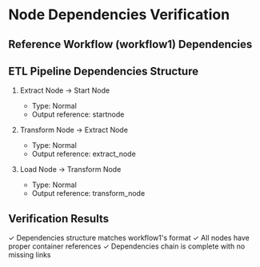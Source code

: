 # Node Dependencies Verification

## Reference Workflow (workflow1) Dependencies


## ETL Pipeline Dependencies Structure
1. Extract Node -> Start Node
   - Type: Normal
   - Output reference: startnode

2. Transform Node -> Extract Node
   - Type: Normal
   - Output reference: extract_node

3. Load Node -> Transform Node
   - Type: Normal
   - Output reference: transform_node

## Verification Results
✓ Dependencies structure matches workflow1's format
✓ All nodes have proper container references
✓ Dependencies chain is complete with no missing links
